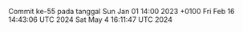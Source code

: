 Commit ke-55 pada tanggal Sun Jan 01 14:00 2023 +0100
Fri Feb 16 14:43:06 UTC 2024
Sat May  4 16:11:47 UTC 2024
